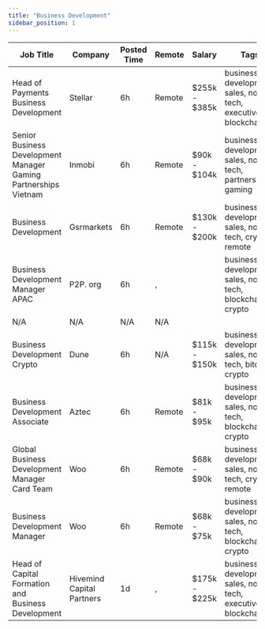 ```yaml
---
title: "Business Development"
sidebar_position: 1
---
```


| Job Title | Company | Posted Time | Remote | Salary | Tags | Apply Link |
|-----------|---------|-------------|--------|--------|------|------------|
| Head of Payments Business Development | Stellar | 6h | Remote | $255k - $385k | business development, sales, non tech, executive, blockchain | [Apply](https://web3.career/head-of-payments-business-development-stellar/97571) |
| Senior Business Development Manager Gaming Partnerships Vietnam | Inmobi | 6h | Remote | $90k - $104k | business development, sales, non tech, partnership, gaming | [Apply](https://web3.career/senior-business-development-manager-gaming-partnerships-vietnam-inmobi/100956) |
| Business Development | Gsrmarkets | 6h | Remote | $130k - $200k | business development, sales, non tech, crypto, remote | [Apply](https://web3.career/business-development-gsrmarkets/95740) |
| Business Development Manager APAC | P2P. org | 6h | , |  | business development, sales, non tech, blockchain, crypto | [Apply](https://web3.career/business-development-manager-apac-p2p-org/100952) |
| N/A | N/A | N/A | N/A |  |  | [Apply](https://web3.career/metana) |
| Business Development Crypto | Dune | 6h | N/A | $115k - $150k | business development, sales, non tech, bitcoin, crypto | [Apply](https://web3.career/business-development-crypto-dune/100938) |
| Business Development Associate | Aztec | 6h | Remote | $81k - $95k | business development, sales, non tech, blockchain, crypto | [Apply](https://web3.career/business-development-associate-aztec/97708) |
| Global Business Development Manager Card Team | Woo | 6h | Remote | $68k - $90k | business development, sales, non tech, crypto, remote | [Apply](https://web3.career/global-business-development-manager-card-team-woo/95645) |
| Business Development Manager | Woo | 6h | Remote | $68k - $75k | business development, sales, non tech, blockchain, crypto | [Apply](https://web3.career/business-development-manager-woo/95644) |
| Head of Capital Formation and Business Development | Hivemind Capital Partners | 1d | , | $175k - $225k | business development, sales, non tech, executive, blockchain | [Apply](https://web3.career/head-of-capital-formation-and-business-development-hivemind-capital/100821) |
